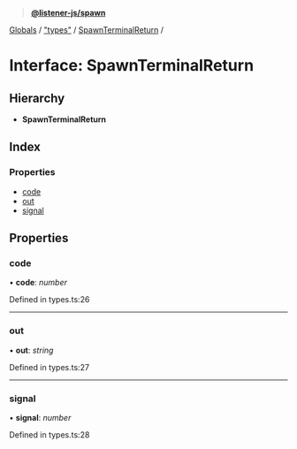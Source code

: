 > **[@listener-js/spawn](../README.md)**

[Globals](../globals.md) / ["types"](../modules/_types_.md) / [SpawnTerminalReturn](_types_.spawnterminalreturn.md) /

# Interface: SpawnTerminalReturn

## Hierarchy

* **SpawnTerminalReturn**

## Index

### Properties

* [code](_types_.spawnterminalreturn.md#code)
* [out](_types_.spawnterminalreturn.md#out)
* [signal](_types_.spawnterminalreturn.md#signal)

## Properties

###  code

• **code**: *number*

Defined in types.ts:26

___

###  out

• **out**: *string*

Defined in types.ts:27

___

###  signal

• **signal**: *number*

Defined in types.ts:28